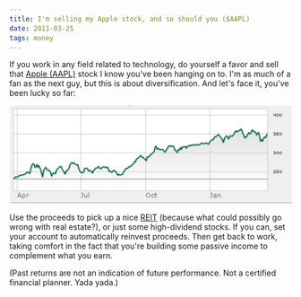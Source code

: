 ```yaml
---
title: I'm selling my Apple stock, and so should you ($AAPL)
date: 2011-03-25
tags: money
---
```


If you work in any field related to technology, do yourself a favor and sell that [Apple (AAPL)](http://finance.yahoo.com/q?s=aapl&ql=1) stock I know you've been hanging on to. I'm as much of a fan as the next guy, but this is about diversification. And let's face it, you've been lucky so far:

<img src="/images/2011-03-25_aapl.png" />

Use the proceeds to pick up a nice [REIT](http://en.wikipedia.org/wiki/Real_estate_investment_trust) (because what could possibly go wrong with real estate?), or just some high-dividend stocks. If you can, set your account to automatically reinvest proceeds. Then get back to work, taking comfort in the fact that you're building some passive income to complement what you earn.

(Past returns are not an indication of future performance. Not a certified financial planner. Yada yada.)

